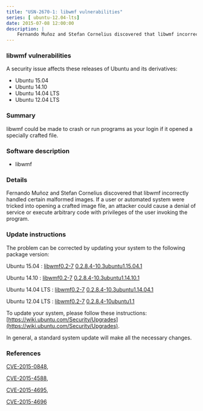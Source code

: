 ```yaml
---
title: "USN-2670-1: libwmf vulnerabilities"
series: [ ubuntu-12.04-lts]
date: 2015-07-08 12:00:00
description: |
    Fernando Muñoz and Stefan Cornelius discovered that libwmf incorrectly handled certain malformed images. If a user or automated system were tricked into opening a crafted image file, an attacker could cause a denial of service or execute arbitrary code with privileges of the user invoking the program. 
--- 
```

 
### libwmf vulnerabilities

A security issue affects these releases of Ubuntu and its derivatives:

* Ubuntu 15.04
* Ubuntu 14.10
* Ubuntu 14.04 LTS
* Ubuntu 12.04 LTS

### Summary

libwmf could be made to crash or run programs as your login if it opened a specially crafted file.

### Software description

* libwmf 

### Details

Fernando Muñoz and Stefan Cornelius discovered that libwmf incorrectly handled certain malformed images. If a user or automated system were tricked into opening a crafted image file, an attacker could cause a denial of service or execute arbitrary code with privileges of the user invoking the program. 

### Update instructions

The problem can be corrected by updating your system to the following package version:

Ubuntu 15.04
 : [libwmf0.2-7](https://launchpad.net/ubuntu/+source/libwmf) <span> [0.2.8.4-10.3ubuntu1.15.04.1](https://launchpad.net/ubuntu/+source/libwmf/0.2.8.4-10.3ubuntu1.15.04.1) </span> 

Ubuntu 14.10
 : [libwmf0.2-7](https://launchpad.net/ubuntu/+source/libwmf) <span> [0.2.8.4-10.3ubuntu1.14.10.1](https://launchpad.net/ubuntu/+source/libwmf/0.2.8.4-10.3ubuntu1.14.10.1) </span> 

Ubuntu 14.04 LTS
 : [libwmf0.2-7](https://launchpad.net/ubuntu/+source/libwmf) <span> [0.2.8.4-10.3ubuntu1.14.04.1](https://launchpad.net/ubuntu/+source/libwmf/0.2.8.4-10.3ubuntu1.14.04.1) </span> 

Ubuntu 12.04 LTS
 : [libwmf0.2-7](https://launchpad.net/ubuntu/+source/libwmf) <span> [0.2.8.4-10ubuntu1.1](https://launchpad.net/ubuntu/+source/libwmf/0.2.8.4-10ubuntu1.1) </span> 

To update your system, please follow these instructions: [https://wiki.ubuntu.com/Security/Upgrades](https://wiki.ubuntu.com/Security/Upgrades).

In general, a standard system update will make all the necessary changes. 

### References

 [CVE-2015-0848](http://people.ubuntu.com/~ubuntu-security/cve/CVE-2015-0848), 

 [CVE-2015-4588](http://people.ubuntu.com/~ubuntu-security/cve/CVE-2015-4588), 

 [CVE-2015-4695](http://people.ubuntu.com/~ubuntu-security/cve/CVE-2015-4695), 

 [CVE-2015-4696](http://people.ubuntu.com/~ubuntu-security/cve/CVE-2015-4696)
 
